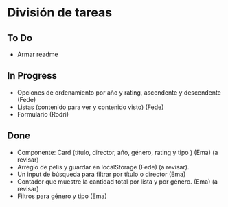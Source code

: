 # División de tareas

## To Do

- Armar readme

## In Progress

- Opciones de ordenamiento por año y rating, ascendente y descendente (Fede)
- Listas (contenido para ver y contenido visto) (Fede)
- Formulario (Rodri)

## Done

- Componente: Card (título, director, año, género, rating y tipo ) (Ema) (a revisar)
- Arreglo de pelis y guardar en localStorage (Fede) (a revisar).
- Un input de búsqueda para filtrar por título o director (Ema)
- Contador que muestre la cantidad total por lista y por género. (Ema) (a revisar)
- Filtros para género y tipo (Ema)
